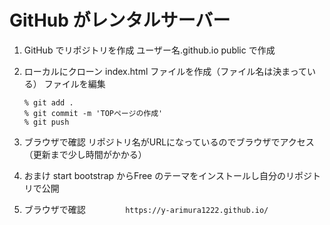 # GitHub がレンタルサーバー

1. GitHub でリポジトリを作成
	ユーザー名.github.io
	public で作成
	
2. ローカルにクローン
	index.html ファイルを作成（ファイル名は決まっている）
	ファイルを編集
	```
	% git add .
	% git commit -m 'TOPページの作成'
	% git push
	```
	
3. ブラウザで確認
	リポジトリ名がURLになっているのでブラウザでアクセス（更新まで少し時間がかかる）
	
4. おまけ
	start bootstrap からFree のテーマをインストールし自分のリポジトリで公開
	
5. ブラウザで確認
        ```
　　　　　https://y-arimura1222.github.io/	
        ```
	
